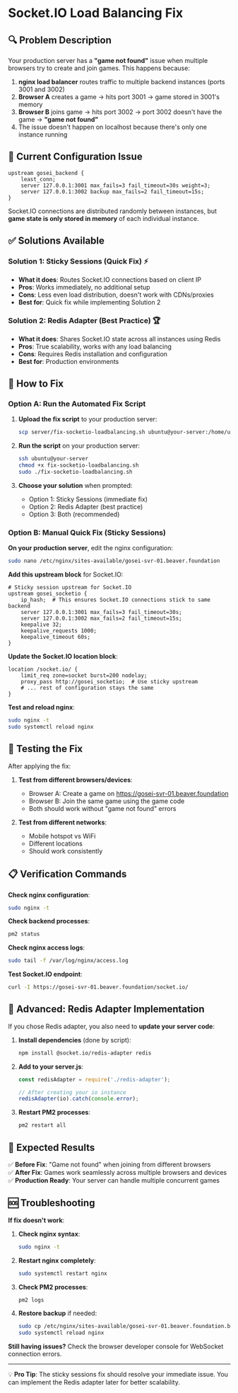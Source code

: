 # Socket.IO Load Balancing Fix

## 🔍 Problem Description

Your production server has a **"game not found"** issue when multiple browsers try to create and join games. This happens because:

1. **nginx load balancer** routes traffic to multiple backend instances (ports 3001 and 3002)
2. **Browser A** creates a game → hits port 3001 → game stored in 3001's memory
3. **Browser B** joins game → hits port 3002 → port 3002 doesn't have the game → **"game not found"**
4. The issue doesn't happen on localhost because there's only one instance running

## 🏥 Current Configuration Issue

```nginx
upstream gosei_backend {
    least_conn;
    server 127.0.0.1:3001 max_fails=3 fail_timeout=30s weight=3;
    server 127.0.0.1:3002 backup max_fails=2 fail_timeout=15s;
}
```

Socket.IO connections are distributed randomly between instances, but **game state is only stored in memory** of each individual instance.

## ✅ Solutions Available

### Solution 1: Sticky Sessions (Quick Fix) ⚡
- **What it does**: Routes Socket.IO connections based on client IP
- **Pros**: Works immediately, no additional setup
- **Cons**: Less even load distribution, doesn't work with CDNs/proxies
- **Best for**: Quick fix while implementing Solution 2

### Solution 2: Redis Adapter (Best Practice) 🏆  
- **What it does**: Shares Socket.IO state across all instances using Redis
- **Pros**: True scalability, works with any load balancing
- **Cons**: Requires Redis installation and configuration
- **Best for**: Production environments

## 🚀 How to Fix

### Option A: Run the Automated Fix Script

1. **Upload the fix script** to your production server:
   ```bash
   scp server/fix-socketio-loadbalancing.sh ubuntu@your-server:/home/ubuntu/
   ```

2. **Run the script** on your production server:
   ```bash
   ssh ubuntu@your-server
   chmod +x fix-socketio-loadbalancing.sh
   sudo ./fix-socketio-loadbalancing.sh
   ```

3. **Choose your solution** when prompted:
   - Option 1: Sticky Sessions (immediate fix)
   - Option 2: Redis Adapter (best practice)
   - Option 3: Both (recommended)

### Option B: Manual Quick Fix (Sticky Sessions)

**On your production server**, edit the nginx configuration:

```bash
sudo nano /etc/nginx/sites-available/gosei-svr-01.beaver.foundation
```

**Add this upstream block** for Socket.IO:

```nginx
# Sticky session upstream for Socket.IO
upstream gosei_socketio {
    ip_hash;  # This ensures Socket.IO connections stick to same backend
    server 127.0.0.1:3001 max_fails=3 fail_timeout=30s;
    server 127.0.0.1:3002 max_fails=2 fail_timeout=15s;
    keepalive 32;
    keepalive_requests 1000;
    keepalive_timeout 60s;
}
```

**Update the Socket.IO location block**:

```nginx
location /socket.io/ {
    limit_req zone=socket burst=200 nodelay;
    proxy_pass http://gosei_socketio;  # Use sticky upstream
    # ... rest of configuration stays the same
}
```

**Test and reload nginx**:

```bash
sudo nginx -t
sudo systemctl reload nginx
```

## 🧪 Testing the Fix

After applying the fix:

1. **Test from different browsers/devices**:
   - Browser A: Create a game on https://gosei-svr-01.beaver.foundation
   - Browser B: Join the same game using the game code
   - Both should work without "game not found" errors

2. **Test from different networks**:
   - Mobile hotspot vs WiFi
   - Different locations
   - Should work consistently

## 📋 Verification Commands

**Check nginx configuration**:
```bash
sudo nginx -t
```

**Check backend processes**:
```bash
pm2 status
```

**Check nginx access logs**:
```bash
sudo tail -f /var/log/nginx/access.log
```

**Test Socket.IO endpoint**:
```bash
curl -I https://gosei-svr-01.beaver.foundation/socket.io/
```

## 🔧 Advanced: Redis Adapter Implementation

If you chose Redis adapter, you also need to **update your server code**:

1. **Install dependencies** (done by script):
   ```bash
   npm install @socket.io/redis-adapter redis
   ```

2. **Add to your server.js**:
   ```javascript
   const redisAdapter = require('./redis-adapter');
   
   // After creating your io instance
   redisAdapter(io).catch(console.error);
   ```

3. **Restart PM2 processes**:
   ```bash
   pm2 restart all
   ```

## 🎯 Expected Results

✅ **Before Fix**: "Game not found" when joining from different browsers  
✅ **After Fix**: Games work seamlessly across multiple browsers and devices  
✅ **Production Ready**: Your server can handle multiple concurrent games  

## 🆘 Troubleshooting

**If fix doesn't work**:

1. **Check nginx syntax**:
   ```bash
   sudo nginx -t
   ```

2. **Restart nginx completely**:
   ```bash
   sudo systemctl restart nginx
   ```

3. **Check PM2 processes**:
   ```bash
   pm2 logs
   ```

4. **Restore backup** if needed:
   ```bash
   sudo cp /etc/nginx/sites-available/gosei-svr-01.beaver.foundation.backup.* /etc/nginx/sites-available/gosei-svr-01.beaver.foundation
   sudo systemctl reload nginx
   ```

**Still having issues?** Check the browser developer console for WebSocket connection errors.

---

💡 **Pro Tip**: The sticky sessions fix should resolve your immediate issue. You can implement the Redis adapter later for better scalability. 